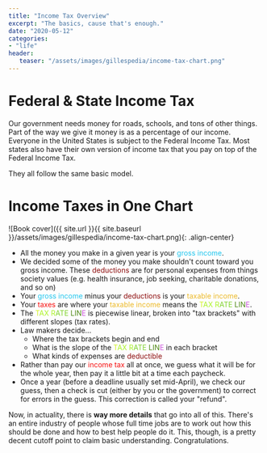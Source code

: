 ```yaml
---
title: "Income Tax Overview"
excerpt: "The basics, cause that's enough."
date: "2020-05-12"
categories: 
- "life"
header:
   teaser: "/assets/images/gillespedia/income-tax-chart.png"
---       
```


# Federal & State Income Tax

Our government needs money for roads, schools, and tons of other things. Part of the way we give it money is as a percentage of our income. Everyone in the United States is subject to the Federal Income Tax. Most states also have their own version of income tax that you pay on top of the Federal Income Tax.

They all follow the same basic model.

# Income Taxes in One Chart

![Book cover]({{ site.url }}{{ site.baseurl }}/assets/images/gillespedia/income-tax-chart.png){: .align-center}

- All the money you make in a given year is your <span style="color: #20C6EE">gross income</span>.
- We decided some of the money you make shouldn't count toward you gross income. These <span style="color: #8D0D0D">deductions</span> are for personal expenses from things society values (e.g. health insurance, job seeking, charitable donations, and so on) 
- Your <span style="color: #20C6EE">gross income</span> minus your <span style="color: #8D0D0D">deductions</span> is your <span style="color: #ECB927">taxable income</span>.
- Your <span style="color: #F60E0E">taxes</span> are where your <span style="color: #ECB927">taxable income</span> means the <span style="color: #D4F327">T</span><span style="color: #ACF327">AX R</span><span style="color: #80D32E">ATE</span> <span style="color: #4C8612">LIN</span><span style="color: #C954DA">E</span>.
- The <span style="color: #D4F327">T</span><span style="color: #ACF327">AX R</span><span style="color: #80D32E">ATE</span> <span style="color: #4C8612">LIN</span><span style="color: #C954DA">E</span> is piecewise linear, broken into "tax brackets" with different slopes (tax rates).
- Law makers decide...
   - Where the tax brackets begin and end
   - What is the slope of the <span style="color: #D4F327">T</span><span style="color: #ACF327">AX R</span><span style="color: #80D32E">ATE</span> <span style="color: #4C8612">LIN</span><span style="color: #C954DA">E</span> in each bracket
   - What kinds of expenses are <span style="color: #8D0D0D">deductible</span>
- Rather than pay our <span style="color: #F60E0E">income tax</span> all at once, we guess what it will be for the whole year, then pay it a little bit at a time each paycheck.
- Once a year (before a deadline usually set mid-April), we check our guess, then a check is cut (either by you or the government) to correct for errors in the guess. This correction is called your "refund".

Now, in actuality, there is **way more details** that go into all of this. There's an entire industry of people whose full time jobs are to work out how this should be done and how to best help people do it. This, though, is a pretty decent cutoff point to claim basic understanding. Congratulations.
